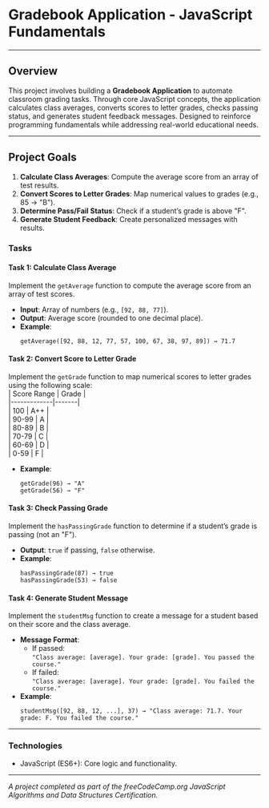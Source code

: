 # Gradebook Application - JavaScript Fundamentals  
---

## Overview  
This project involves building a **Gradebook Application** to automate classroom grading tasks. Through core JavaScript concepts, the application calculates class averages, converts scores to letter grades, checks passing status, and generates student feedback messages. Designed to reinforce programming fundamentals while addressing real-world educational needs.

---

## Project Goals  
1. **Calculate Class Averages**: Compute the average score from an array of test results.  
2. **Convert Scores to Letter Grades**: Map numerical values to grades (e.g., 85 → "B").  
3. **Determine Pass/Fail Status**: Check if a student’s grade is above "F".  
4. **Generate Student Feedback**: Create personalized messages with results.  


### Tasks  

#### **Task 1: Calculate Class Average**  
Implement the `getAverage` function to compute the average score from an array of test scores.  
- **Input**: Array of numbers (e.g., `[92, 88, 77]`).  
- **Output**: Average score (rounded to one decimal place).  
- **Example**:  
  ```  
  getAverage([92, 88, 12, 77, 57, 100, 67, 38, 97, 89]) → 71.7  
  ```  

#### **Task 2: Convert Score to Letter Grade**  
Implement the `getGrade` function to map numerical scores to letter grades using the following scale:  
| Score Range | Grade |  
|-------------|-------|  
| 100         | A++   |  
| 90-99       | A     |  
| 80-89       | B     |  
| 70-79       | C     |  
| 60-69       | D     |  
| 0-59        | F     |  

- **Example**:  
  ```  
  getGrade(96) → "A"  
  getGrade(56) → "F"  
  ```  

#### **Task 3: Check Passing Grade**  
Implement the `hasPassingGrade` function to determine if a student’s grade is passing (not an "F").  
- **Output**: `true` if passing, `false` otherwise.  
- **Example**:  
  ```  
  hasPassingGrade(87) → true  
  hasPassingGrade(53) → false  
  ```  

#### **Task 4: Generate Student Message**  
Implement the `studentMsg` function to create a message for a student based on their score and the class average.  
- **Message Format**:  
  - If passed:  
    `"Class average: [average]. Your grade: [grade]. You passed the course."`  
  - If failed:  
    `"Class average: [average]. Your grade: [grade]. You failed the course."`  
- **Example**:  
  ```  
  studentMsg([92, 88, 12, ...], 37) → "Class average: 71.7. Your grade: F. You failed the course."  
  ```  

---

### Technologies
- JavaScript (ES6+): Core logic and functionality.

---

*A project completed as part of the freeCodeCamp.org JavaScript Algorithms and Data Structures Certification.*